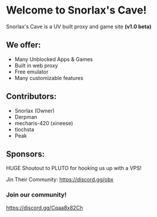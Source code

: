 # Welcome to Snorlax's Cave!
Snorlax's Cave is a UV built proxy and game site **(v1.0 beta)**
## We offer:
- Many Unblocked Apps & Games
- Built in web proxy
- Free emulator
- Many customizable features

## Contributors:
- Snorlax (Owner)
- Derpman
- mecharis-420 (xineese)
- tlochsta
- Peak

## Sponsors:
HUGE Shoutout to PLUTO for hooking us up with a VPS!

Jin Their Community: https://discord.gg/obx



### Join our community!
https://discord.gg/Cqaa8x82Ch
